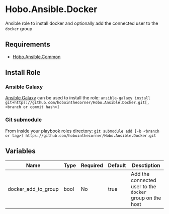 # Hobo.Ansible.Docker
Ansible role to install docker and optionally add the connected user to the `docker` group

## Requirements
* [Hobo.Ansible.Common](https://github.com/hobointhecorner/Hobo.Ansible.Common)

## Install Role
### Ansible Galaxy
[Ansible Galaxy](https://galaxy.ansible.com/docs/using/installing.html) can be used to install the role:
`ansible-galaxy install git+https://github.com/hobointhecorner/Hobo.Ansible.Docker.git[,<branch or commit hash>]`

### Git submodule
From inside your playbook roles directory:
`git submodule add [-b <branch or tag>] https://github.com/hobointhecorner/Hobo.Ansible.Docker.git`

## Variables
| Name                | Type | Required | Default | Desctiption |
|---------------------|------|----------|---------|-------------|
| docker_add_to_group | bool | No       | true    | Add the connected user to the `docker` group on the host |
